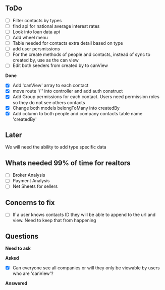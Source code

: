 ## ToDo
- [ ] Filter contacts by types
- [ ] find api for national average interest rates
- [ ] Look into loan data api
- [ ] Add wheel menu
- [ ] Table needed for contacts extra detail based on type
- [ ] add user persmissions
- [ ] For the create methods of people and contacts, instead of sync to created by, use as the can view
- [ ] Edit both seeders from created by to canView

**Done**
- [x] Add 'canView' array to each contact
- [x] move route '/'' into controller and add auth construct
- [x] Add Group permissions for each contact. Users need permission roles so they do not see others contacts
- [x] Change both models belongToMany into createdBy
- [x] Add column to both people and company contacts table name 'createdBy'

## Later
We will need the ability to add type specific data

## Whats needed 99% of time for realtors
- [ ] Broker Analysis
- [ ] Payment Analysis
- [ ] Net Sheets for sellers

## Concerns to fix
- [ ] If a user knows  contacts ID they will be able to append to the url and view. Need to keep that from happening

## Questions
**Need to ask**

**Asked**
- [x] Can everyone see all companies or will they only be viewable by users who are 'canView'?

**Answered**
